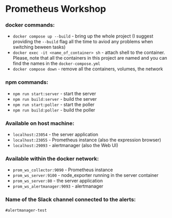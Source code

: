 # Prometheus Workshop

### docker commands:
- `docker compose up --build` - bring up the whole project (I suggest providing the `--build` flag all the time to aviod any problems when switching beween tasks)
- `docker exec -it <name_of_container> sh` - attach shell to the container. Please, note that all the containers in this project are named and you can find the names in the `docker-compose.yml`
- `docker compose down` - remove all the containers, volumes, the network

### npm commands:
- `npm run start:server` - start the server
- `npm run build:server` - build the server
- `npm run start:poller` - start the poller
- `npm run build:poller` - build the poller

### Available on host machine:
- `localhost:23054` - the server application
- `localhost:23055` - Prometheus instance (also the expression browser)
- `localhost:29093` - alertmanager (also the Web UI)

### Available within the docker network:
- `prom_ws_collector:9090` - Prometheus instance
- `prom_ws_server:9100` - node_exporter running in the server container
- `prom_ws_server:80` - the server application
- `prom_ws_alertmanager:9093` - alertmanager

### Name of the Slack channel connected to the alerts:
`#alertmanager-test`
